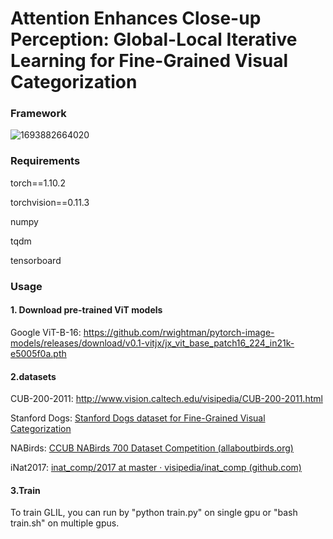 # Attention Enhances Close-up Perception: Global-Local Iterative Learning for Fine-Grained Visual Categorization

### Framework

![1693882664020](image/README/1693882664020.png)

### Requirements

torch==1.10.2

torchvision==0.11.3

numpy

tqdm

tensorboard

### Usage

#### 1. Download pre-trained ViT models

Google ViT-B-16: https://github.com/rwightman/pytorch-image-models/releases/download/v0.1-vitjx/jx_vit_base_patch16_224_in21k-e5005f0a.pth

#### 2.datasets

CUB-200-2011: http://www.vision.caltech.edu/visipedia/CUB-200-2011.html

Stanford Dogs: [Stanford Dogs dataset for Fine-Grained Visual Categorization](http://vision.stanford.edu/aditya86/ImageNetDogs/)

NABirds: [CCUB NABirds 700 Dataset Competition (allaboutbirds.org)](https://dl.allaboutbirds.org/nabirds)

iNat2017: [inat_comp/2017 at master · visipedia/inat_comp (github.com)](https://github.com/visipedia/inat_comp/tree/master/2017)

#### 3.Train

To train GLIL, you can run by "python train.py" on single gpu or "bash train.sh" on multiple gpus.
